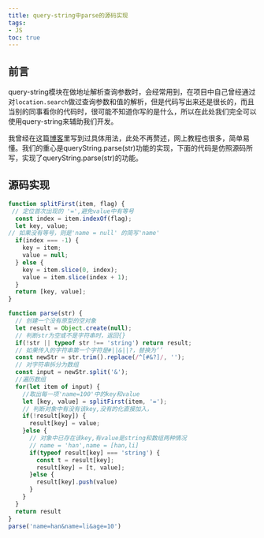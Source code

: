 ```yaml
---
title: query-string中parse的源码实现
tags: 
- JS
toc: true
---
```

## 前言
query-string模块在做地址解析查询参数时，会经常用到，在项目中自己曾经通过对`location.search`做过查询参数和值的解析，但是代码写出来还是很长的，而且当别的同事看你的代码时，很可能不知道你写的是什么，所以在此处我们完全可以使用query-string来辅助我们开发。

我曾经在这篇[博客](https://robbie-han.github.io/2018/12/20/queryString%E6%A8%A1%E5%9D%97/)里写到过具体用法，此处不再赘述，网上教程也很多，简单易懂。我们的重心是queryString.parse(str)功能的实现，下面的代码是仿照源码所写，实现了queryString.parse(str)的功能。

## 源码实现
```js
function splitFirst(item, flag) {
 // 定位首次出现的 '=',避免value中有等号
  const index = item.indexOf(flag);
  let key, value;
// 如果没有等号，则是'name = null' 的简写'name'
  if(index === -1) {
    key = item;
    value = null;
  } else {
    key = item.slice(0, index);
    value = item.slice(index + 1);
  }
  return [key, value];
}

function parse(str) {
  // 创建一个没有原型的空对象
  let result = Object.create(null);
  // 判断str为空或不是字符串时，返回{}
  if(!str || typeof str !== 'string') return result;
  // 如果传入的字符串第一个字符是#||&||?，替换为‘’
  const newStr = str.trim().replace(/^[#&?]/, '');
  // 对字符串拆分为数组
  const input = newStr.split('&');
  //遍历数组
  for(let item of input) {
    //取出每一项'name=100'中的key和value
    let [key, value] = splitFirst(item, '=');
    // 判断对象中有没有该key,没有的化直接加入，
    if(!result[key]) {
      result[key] = value;
    }else {
      // 对象中已存在该key,有value是string和数组两种情况
      // name = 'han',name = [han,li]
      if(typeof result[key] === 'string') {
        const t = result[key];
        result[key] = [t, value];
      }else {
        result[key].push(value)
      }
    }
  }
  return result
}
parse('name=han&name=li&age=10')

```